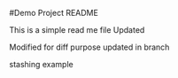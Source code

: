 #Demo Project README

This is a simple read me file
Updated

Modified for diff purpose
updated in branch

stashing example